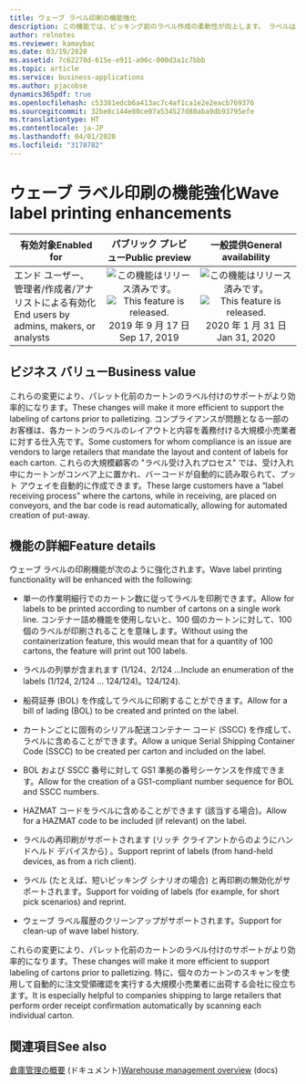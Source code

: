 ```yaml
---
title: ウェーブ ラベル印刷の機能強化
description: この機能では、ピッキング前のラベル作成の柔軟性が向上します。 ラベルはウェーブ プロセス中に作成されます。 ラベルとレイアウトの定義によって機能が拡充されます。
author: relnotes
ms.reviewer: kamaybac
ms.date: 03/19/2020
ms.assetid: 7c62278d-615e-e911-a96c-000d3a1c7bbb
ms.topic: article
ms.service: business-applications
ms.author: pjacobse
dynamics365pdf: true
ms.openlocfilehash: c53381edcb6a413ac7c4af1ca1e2e2eacb769376
ms.sourcegitcommit: 32be8c144e80ce07a534527d80aba9db93795efe
ms.translationtype: HT
ms.contentlocale: ja-JP
ms.lasthandoff: 04/01/2020
ms.locfileid: "3178782"
---
```

# <a name="wave-label-printing-enhancements"></a><span data-ttu-id="7f78c-105">ウェーブ ラベル印刷の機能強化</span><span class="sxs-lookup"><span data-stu-id="7f78c-105">Wave label printing enhancements</span></span>


| <span data-ttu-id="7f78c-106">有効対象</span><span class="sxs-lookup"><span data-stu-id="7f78c-106">Enabled for</span></span>    |  <span data-ttu-id="7f78c-107">パブリック プレビュー</span><span class="sxs-lookup"><span data-stu-id="7f78c-107">Public preview</span></span> | <span data-ttu-id="7f78c-108">一般提供</span><span class="sxs-lookup"><span data-stu-id="7f78c-108">General availability</span></span> | 
| ---------- | :----------: |:----------: |
|<span data-ttu-id="7f78c-109">エンド ユーザー、管理者/作成者/アナリストによる有効化</span><span class="sxs-lookup"><span data-stu-id="7f78c-109">End users by admins, makers, or analysts</span></span>|<span data-ttu-id="7f78c-110">![この機能はリリース済みです。](/dynamics365-release-plan/media/green-checkmark.png "この機能はリリース済みです。")</span><span class="sxs-lookup"><span data-stu-id="7f78c-110">![This feature is released.](/dynamics365-release-plan/media/green-checkmark.png "This feature is released.")</span></span> <span data-ttu-id="7f78c-111">2019 年 9 月 17 日</span><span class="sxs-lookup"><span data-stu-id="7f78c-111">Sep 17, 2019</span></span>| <span data-ttu-id="7f78c-112">![この機能はリリース済みです。](/dynamics365-release-plan/media/green-checkmark.png "この機能はリリース済みです。")</span><span class="sxs-lookup"><span data-stu-id="7f78c-112">![This feature is released.](/dynamics365-release-plan/media/green-checkmark.png "This feature is released.")</span></span> <span data-ttu-id="7f78c-113">2020 年 1 月 31 日</span><span class="sxs-lookup"><span data-stu-id="7f78c-113">Jan 31, 2020</span></span>|


## <a name="business-value"></a><span data-ttu-id="7f78c-114">ビジネス バリュー</span><span class="sxs-lookup"><span data-stu-id="7f78c-114">Business value</span></span>
<!-- bv start -->
<span data-ttu-id="7f78c-115">これらの変更により、パレット化前のカートンのラベル付けのサポートがより効率的になります。</span><span class="sxs-lookup"><span data-stu-id="7f78c-115">These changes will make it more efficient to support the labeling of cartons prior to palletizing.</span></span> <span data-ttu-id="7f78c-116">コンプライアンスが問題となる一部のお客様は、各カートンのラベルのレイアウトと内容を義務付ける大規模小売業者に対する仕入先です。</span><span class="sxs-lookup"><span data-stu-id="7f78c-116">Some customers for whom compliance is an issue are vendors to large retailers that mandate the layout and content of labels for each carton.</span></span> <span data-ttu-id="7f78c-117">これらの大規模顧客の "ラベル受け入れプロセス" では、受け入れ中にカートンがコンベア上に置かれ、バーコードが自動的に読み取られて、プット アウェイを自動的に作成できます。</span><span class="sxs-lookup"><span data-stu-id="7f78c-117">These large customers have a “label receiving process” where the cartons, while in receiving, are placed on conveyors, and the bar code is read automatically, allowing for automated creation of put-away.</span></span>
<!-- bv end -->



## <a name="feature-details"></a><span data-ttu-id="7f78c-118">機能の詳細</span><span class="sxs-lookup"><span data-stu-id="7f78c-118">Feature details</span></span>
<!--feature detail start -->
<span data-ttu-id="7f78c-119">ウェーブ ラベルの印刷機能が次のように強化されます。</span><span class="sxs-lookup"><span data-stu-id="7f78c-119">Wave label printing functionality will be enhanced with the following:</span></span>

-  <span data-ttu-id="7f78c-120">単一の作業明細行でのカートン数に従ってラベルを印刷できます。</span><span class="sxs-lookup"><span data-stu-id="7f78c-120">Allow for labels to be printed according to number of cartons on a single work line.</span></span> <span data-ttu-id="7f78c-121">コンテナー詰め機能を使用しないと、100 個のカートンに対して、100 個のラベルが印刷されることを意味します。</span><span class="sxs-lookup"><span data-stu-id="7f78c-121">Without using the containerization feature, this would mean that for a quantity of 100 cartons, the feature will print out 100 labels.</span></span>

- <span data-ttu-id="7f78c-122">ラベルの列挙が含まれます (1/124、2/124 …</span><span class="sxs-lookup"><span data-stu-id="7f78c-122">Include an enumeration of the labels (1/124, 2/124 …</span></span> <span data-ttu-id="7f78c-123">124/124)。</span><span class="sxs-lookup"><span data-stu-id="7f78c-123">124/124).</span></span>

- <span data-ttu-id="7f78c-124">船荷証券 (BOL) を作成してラベルに印刷することができます。</span><span class="sxs-lookup"><span data-stu-id="7f78c-124">Allow for a bill of lading (BOL) to be created and printed on the label.</span></span>

- <span data-ttu-id="7f78c-125">カートンごとに固有のシリアル配送コンテナー コード (SSCC) を作成して、ラベルに含めることができます。</span><span class="sxs-lookup"><span data-stu-id="7f78c-125">Allow a unique Serial Shipping Container Code (SSCC) to be created per carton and included on the label.</span></span>

- <span data-ttu-id="7f78c-126">BOL および SSCC 番号に対して GS1 準拠の番号シーケンスを作成できます。</span><span class="sxs-lookup"><span data-stu-id="7f78c-126">Allow for the creation of a GS1-compliant number sequence for BOL and SSCC numbers.</span></span>

- <span data-ttu-id="7f78c-127">HAZMAT コードをラベルに含めることができます (該当する場合)。</span><span class="sxs-lookup"><span data-stu-id="7f78c-127">Allow for a HAZMAT code to be included (if relevant) on the label.</span></span>

- <span data-ttu-id="7f78c-128">ラベルの再印刷がサポートされます (リッチ クライアントからのようにハンドヘルド デバイスから) 。</span><span class="sxs-lookup"><span data-stu-id="7f78c-128">Support reprint of labels (from hand-held devices, as from a rich client).</span></span>

- <span data-ttu-id="7f78c-129">ラベル (たとえば、短いピッキング シナリオの場合) と再印刷の無効化がサポートされます。</span><span class="sxs-lookup"><span data-stu-id="7f78c-129">Support for voiding of labels (for example, for short pick scenarios) and reprint.</span></span>

- <span data-ttu-id="7f78c-130">ウェーブ ラベル履歴のクリーンアップがサポートされます。</span><span class="sxs-lookup"><span data-stu-id="7f78c-130">Support for clean-up of wave label history.</span></span> 

<span data-ttu-id="7f78c-131">これらの変更により、パレット化前のカートンのラベル付けのサポートがより効率的になります。</span><span class="sxs-lookup"><span data-stu-id="7f78c-131">These changes will make it more efficient to support labeling of cartons prior to palletizing.</span></span> <span data-ttu-id="7f78c-132">特に、個々のカートンのスキャンを使用して自動的に注文受領確認を実行する大規模小売業者に出荷する会社に役立ちます。</span><span class="sxs-lookup"><span data-stu-id="7f78c-132">It is especially helpful to companies shipping to large retailers that perform order receipt confirmation automatically by scanning each individual carton.</span></span>
<!--feature detail end -->










## <a name="see-also"></a><span data-ttu-id="7f78c-133">関連項目</span><span class="sxs-lookup"><span data-stu-id="7f78c-133">See also</span></span>

<span data-ttu-id="7f78c-134">[倉庫管理の概要](https://docs.microsoft.com/dynamics365/unified-operations/supply-chain/warehousing/warehouse-management-overview) (ドキュメント)</span><span class="sxs-lookup"><span data-stu-id="7f78c-134">[Warehouse management overview](https://docs.microsoft.com/dynamics365/unified-operations/supply-chain/warehousing/warehouse-management-overview) (docs)</span></span>
